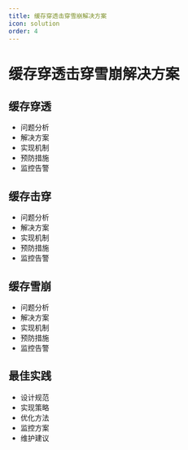 ```yaml
---
title: 缓存穿透击穿雪崩解决方案
icon: solution
order: 4
---
```


# 缓存穿透击穿雪崩解决方案

## 缓存穿透
- 问题分析
- 解决方案
- 实现机制
- 预防措施
- 监控告警

## 缓存击穿
- 问题分析
- 解决方案
- 实现机制
- 预防措施
- 监控告警

## 缓存雪崩
- 问题分析
- 解决方案
- 实现机制
- 预防措施
- 监控告警

## 最佳实践
- 设计规范
- 实现策略
- 优化方法
- 监控方案
- 维护建议
